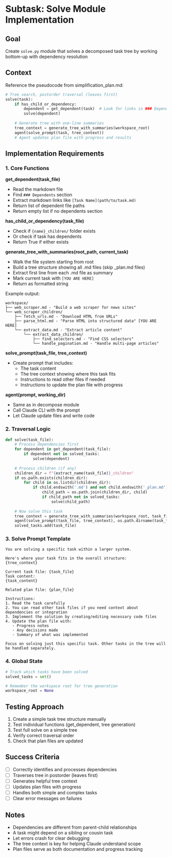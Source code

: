 # Subtask: Solve Module Implementation

## Goal
Create `solve.py` module that solves a decomposed task tree by working bottom-up with dependency resolution

## Context
Reference the pseudocode from simplification_plan.md:
```python
# Tree search, postorder traversal (leaves first)
solve(task):
    if has_child_or_dependency:
        dependent = get_dependent(task)  # Look for links in ### Dependents
        solve(dependent)
    
    # Generate tree with one-line summaries
    tree_context = generate_tree_with_summaries(workspace_root)
    agent(solve_prompt(task, tree_context))
    # Agent updates plan file with progress and results
```

## Implementation Requirements

### 1. Core Functions

**get_dependent(task_file)**
- Read the markdown file
- Find `### Dependents` section
- Extract markdown links like `[Task Name](path/to/task.md)`
- Return list of dependent file paths
- Return empty list if no dependents section

**has_child_or_dependency(task_file)**
- Check if `{name}_children/` folder exists
- Or check if task has dependents
- Return True if either exists

**generate_tree_with_summaries(root_path, current_task)**
- Walk the file system starting from root
- Build a tree structure showing all .md files (skip _plan.md files)
- Extract first line from each .md file as summary
- Mark current task with `[YOU ARE HERE]`
- Return as formatted string

Example output:
```
workspace/
├── web_scraper.md - "Build a web scraper for news sites"
└── web_scraper_children/
    ├── fetch_urls.md - "Download HTML from URLs"
    ├── parse_html.md - "Parse HTML into structured data" [YOU ARE HERE]
    └── extract_data.md - "Extract article content"
        └── extract_data_children/
            ├── find_selectors.md - "Find CSS selectors"
            └── handle_pagination.md - "Handle multi-page articles"
```

**solve_prompt(task_file, tree_context)**
- Create prompt that includes:
  - The task content
  - The tree context showing where this task fits
  - Instructions to read other files if needed
  - Instructions to update the plan file with progress

**agent(prompt, working_dir)**
- Same as in decompose module
- Call Claude CLI with the prompt
- Let Claude update files and write code

### 2. Traversal Logic

```python
def solve(task_file):
    # Process dependencies first
    for dependent in get_dependent(task_file):
        if dependent not in solved_tasks:
            solve(dependent)
    
    # Process children (if any)
    children_dir = f"{extract_name(task_file)}_children"
    if os.path.exists(children_dir):
        for child in os.listdir(children_dir):
            if child.endswith('.md') and not child.endswith('_plan.md'):
                child_path = os.path.join(children_dir, child)
                if child_path not in solved_tasks:
                    solve(child_path)
    
    # Now solve this task
    tree_context = generate_tree_with_summaries(workspace_root, task_file)
    agent(solve_prompt(task_file, tree_context), os.path.dirname(task_file))
    solved_tasks.add(task_file)
```

### 3. Solve Prompt Template

```
You are solving a specific task within a larger system.

Here's where your task fits in the overall structure:
{tree_context}

Current task file: {task_file}
Task content:
{task_content}

Related plan file: {plan_file}

Instructions:
1. Read the task carefully
2. You can read other task files if you need context about dependencies or integration
3. Implement the solution by creating/editing necessary code files
4. Update the plan file with:
   - Progress notes
   - Any decisions made
   - Summary of what was implemented
   
Focus on solving just this specific task. Other tasks in the tree will be handled separately.
```

### 4. Global State

```python
# Track which tasks have been solved
solved_tasks = set()

# Remember the workspace root for tree generation
workspace_root = None
```

## Testing Approach

1. Create a simple task tree structure manually
2. Test individual functions (get_dependent, tree generation)
3. Test full solve on a simple tree
4. Verify correct traversal order
5. Check that plan files are updated

## Success Criteria
- [ ] Correctly identifies and processes dependencies
- [ ] Traverses tree in postorder (leaves first)
- [ ] Generates helpful tree context
- [ ] Updates plan files with progress
- [ ] Handles both simple and complex tasks
- [ ] Clear error messages on failures

## Notes
- Dependencies are different from parent-child relationships
- A task might depend on a sibling or cousin task
- Let errors crash for clear debugging
- The tree context is key for helping Claude understand scope
- Plan files serve as both documentation and progress tracking